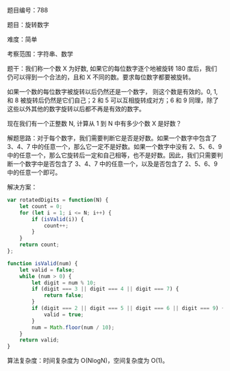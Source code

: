 题目编号：788

题目：旋转数字

难度：简单

考察范围：字符串、数学

题干：我们称一个数 X 为好数, 如果它的每位数字逐个地被旋转 180 度后，我们仍可以得到一个合法的，且和 X 不同的数。要求每位数字都要被旋转。

如果一个数的每位数字被旋转以后仍然还是一个数字， 则这个数是有效的。0, 1, 和 8 被旋转后仍然是它们自己；2 和 5 可以互相旋转成对方；6 和 9 同理，除了这些以外其他的数字旋转以后都不再是有效的数字。

现在我们有一个正整数 N, 计算从 1 到 N 中有多少个数 X 是好数？

解题思路：对于每个数字，我们需要判断它是否是好数。如果一个数字中包含了 3、4、7 中的任意一个，那么它一定不是好数。如果一个数字中没有 2、5、6、9 中的任意一个，那么它旋转后一定和自己相等，也不是好数。因此，我们只需要判断一个数字中是否包含了 3、4、7 中的任意一个，以及是否包含了 2、5、6、9 中的任意一个即可。

解决方案：

```javascript
var rotatedDigits = function(N) {
    let count = 0;
    for (let i = 1; i <= N; i++) {
        if (isValid(i)) {
            count++;
        }
    }
    return count;
};

function isValid(num) {
    let valid = false;
    while (num > 0) {
        let digit = num % 10;
        if (digit === 3 || digit === 4 || digit === 7) {
            return false;
        }
        if (digit === 2 || digit === 5 || digit === 6 || digit === 9) {
            valid = true;
        }
        num = Math.floor(num / 10);
    }
    return valid;
}
```

算法复杂度：时间复杂度为 O(NlogN)，空间复杂度为 O(1)。